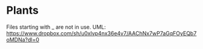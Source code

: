 # Plants
Files starting with _ are not in use.
UML: https://www.dropbox.com/sh/u0xlvp4nx36e4v7/AAChNx7wP7aGqFOyEQb7oMDNa?dl=0
